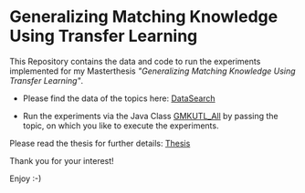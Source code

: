 # Generalizing Matching Knowledge Using Transfer Learning

This Repository contains the data and code to run the experiments implemented for my Masterthesis *"Generalizing Matching Knowledge Using Transfer Learning"*.

- Please find the data of the topics here: [DataSearch](https://github.com/abrinkmann/GMKUTL/tree/master/DataSearch)

- Run the experiments via the Java Class [GMKUTL_All](https://github.com/abrinkmann/GMKUTL/blob/master/JavaDevelopment/GMKT/src/main/java/de/uni_mannheim/informatik/dws/GMKT/match/cli/GMKT_All.java) by passing the topic, on which you like to execute the experiments.

Please read the thesis for further details: [Thesis](https://github.com/abrinkmann/GMKUTL/blob/master/Thesis_GMKUTL_Alexander_Brinkmann.pdf)

Thank you for your interest! 

Enjoy :-)

